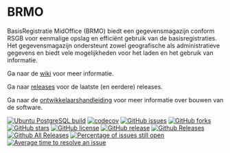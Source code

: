 # BRMO

BasisRegistratie MidOffice (BRMO) biedt een gegevensmagazijn conform RSGB voor eenmalige opslag en efficiënt gebruik van de basisregistraties. 
Het gegevensmagazijn ondersteunt zowel geografische als administratieve gegevens en biedt vele mogelijkheden voor het laden en het gebruik van informatie.

Ga naar de [wiki](https://github.com/B3Partners/brmo/wiki) voor meer informatie.

Ga naar [releases](https://github.com/B3Partners/brmo/releases) voor de laatste (en eerdere) releases.

Ga naar de [ontwikkelaarshandleiding](https://b3partners.github.io/brmo/developer-notes.html) voor meer informatie over bouwen van de software.

[![Ubuntu PostgreSQL build](https://github.com/B3Partners/brmo/actions/workflows/linux.yml/badge.svg)](https://github.com/B3Partners/brmo/actions/workflows/linux.yml)
[![codecov](https://codecov.io/gh/B3Partners/brmo/branch/master/graph/badge.svg)](https://codecov.io/gh/B3Partners/brmo)
[![GitHub issues](https://img.shields.io/github/issues/B3Partners/brmo.svg)](https://github.com/B3Partners/brmo/issues)
[![GitHub forks](https://img.shields.io/github/forks/B3Partners/brmo.svg)](https://github.com/B3Partners/brmo/network)
[![GitHub stars](https://img.shields.io/github/stars/B3Partners/brmo.svg)](https://github.com/B3Partners/brmo/stargazers)
[![GitHub license](https://img.shields.io/badge/license-AGPL-blue.svg)](https://raw.githubusercontent.com/B3Partners/brmo/master/LICENSE)
[![GitHub release](https://img.shields.io/github/release/B3Partners/brmo.svg?maxAge=2592000)]()
[![Github Releases](https://img.shields.io/github/downloads/B3Partners/brmo/latest/total.svg?maxAge=2592000)]()
[![Github All Releases](https://img.shields.io/github/downloads/B3Partners/brmo/total.svg?maxAge=2592000)]()
[![Percentage of issues still open](https://isitmaintained.com/badge/open/B3Partners/brmo.svg)](https://isitmaintained.com/project/B3Partners/brmo "Percentage of issues still open")
[![Average time to resolve an issue](https://isitmaintained.com/badge/resolution/B3Partners/brmo.svg)](https://isitmaintained.com/project/B3Partners/brmo "Average time to resolve an issue")
